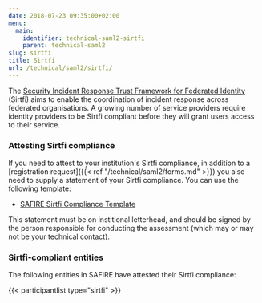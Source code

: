 ```yaml
---
date: 2018-07-23 09:35:00+02:00
menu:
  main:
    identifier: technical-saml2-sirtfi
    parent: technical-saml2
slug: sirtfi
title: Sirtfi
url: /technical/saml2/sirtfi/
---
```


The [Security Incident Response Trust Framework for Federated Identity](https://refeds.org/sirtfi) (Sirtfi) aims to enable the coordination of incident response across federated organisations. A growing number of service providers require identity providers to be Sirtfi compliant before they will grant users access to their service.

### Attesting Sirtfi compliance

If you need to attest to your institution's Sirtfi compliance, in addition to a [registration request]({{< ref "/technical/saml2/forms.md" >}}) you also need to supply a statement of your Sirtfi compliance. You can use the following template:

  * [SAFIRE Sirtfi Compliance Template](./SAFIRE-Sirtfi-Compliance-Template.docx)

This statement must be on institional letterhead, and should be signed by the person responsible for conducting the assessment (which may or may not be your technical contact).

### Sirtfi-compliant entities

The following entities in SAFIRE have attested their Sirtfi compliance:

{{< participantlist type="sirtfi" >}}
